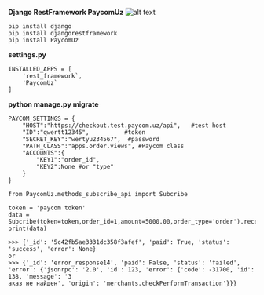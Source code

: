 **Django RestFramework PaycomUz** 
![alt text](https://i.imgur.com/bmVCvl8.jpg)

````
pip install django
pip install djangorestframework
pip install PaycomUz 
````
**settings.py**

````
INSTALLED_APPS = [
    'rest_framework`,
    'PaycomUz`
]
````

**python manage.py migrate**

````
PAYCOM_SETTINGS = {
    "HOST":"https://checkout.test.paycom.uz/api",   #test host
    "ID":"qwertt12345",          #token
    "SECRET_KEY":"wertyu234567",  #password
    "PATH_CLASS":"apps.order.views", #Paycom class
    "ACCOUNTS":{
        "KEY1":"order_id",
        "KEY2":None #or "type"
    }
}

````


````
from PaycomUz.methods_subscribe_api import Subcribe

token = 'paycom token'
data = Subcribe(token=token,order_id=1,amount=5000.00,order_type='order').receipts_create()
print(data)

>>> {'_id': '5c42fb5ae3331dc358f3afef', 'paid': True, 'status': 'success', 'error': None}
or
>>> {'_id': 'error_response14', 'paid': False, 'status': 'failed', 'error': {'jsonrpc': '2.0', 'id': 123, 'error': {'code': -31700, 'id': 138, 'message': 'З
аказ не найден', 'origin': 'merchants.checkPerformTransaction'}}}

````

